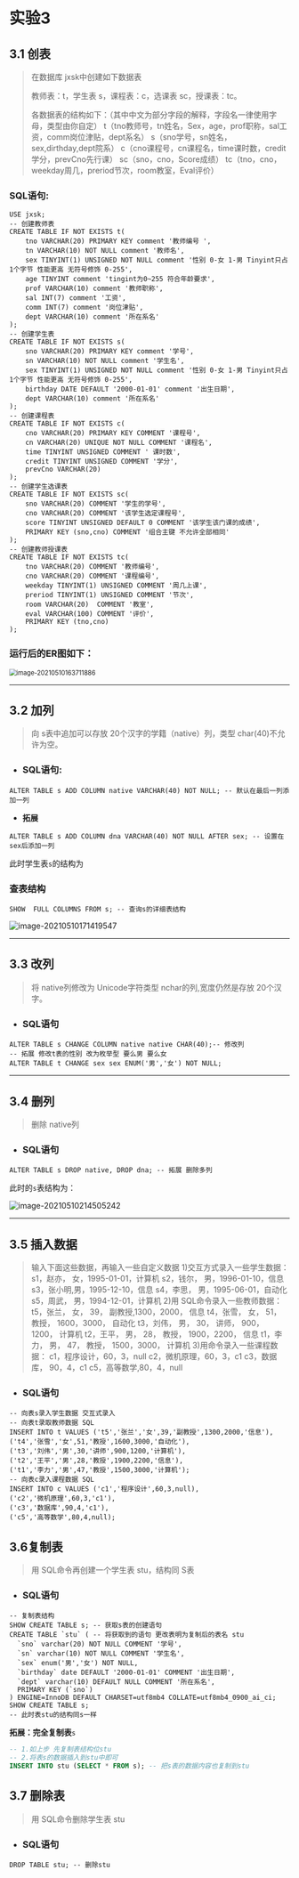 # 实验3
## 3.1 创表

> 在数据库 jxsk中创建如下数据表
>
> 教师表：t，学生表 s，课程表：c，选课表 sc，授课表：tc。
>
> 各数据表的结构如下：（其中中文为部分字段的解释，字段名一律使用字母，类型由你自定）
> t（tno教师号，tn姓名，Sex，age，prof职称，sal工资，comm岗位津贴，dept系名）
> s（sno学号，sn姓名，sex,dirthday,dept院系）
> c（cno课程号，cn课程名，time课时数，credit学分，prevCno先行课）
> sc（sno，cno，Score成绩）
> tc（tno，cno，weekday周几，preriod节次，room教室，Eval评价）

### SQL语句:

```mysql
USE jxsk;
-- 创建教师表
CREATE TABLE IF NOT EXISTS t(
	tno VARCHAR(20) PRIMARY KEY comment '教师编号 ',
    tn VARCHAR(10) NOT NULL comment '教师名',
    sex TINYINT(1) UNSIGNED NOT NULL comment '性别 0-女 1-男 Tinyint只占1个字节 性能更高 无符号修饰 0-255',
    age TINYINT comment 'tingint为0~255 符合年龄要求',
    prof VARCHAR(10) comment '教师职称',
    sal INT(7) comment '工资',
    comm INT(7) comment '岗位津贴',
    dept VARCHAR(10) comment '所在系名'
);
-- 创建学生表
CREATE TABLE IF NOT EXISTS s(
	sno VARCHAR(20) PRIMARY KEY comment '学号',
    sn VARCHAR(10) NOT NULL comment '学生名',
    sex TINYINT(1) UNSIGNED NOT NULL comment '性别 0-女 1-男 Tinyint只占1个字节 性能更高 无符号修饰 0-255',
	birthday DATE DEFAULT '2000-01-01' comment '出生日期',
    dept VARCHAR(10) comment '所在系名'
);
-- 创建课程表
CREATE TABLE IF NOT EXISTS c(
	cno VARCHAR(20) PRIMARY KEY COMMENT '课程号',
    cn VARCHAR(20) UNIQUE NOT NULL COMMENT '课程名',
    time TINYINT UNSIGNED COMMENT ' 课时数',
    credit TINYINT UNSIGNED COMMENT '学分',
    prevCno VARCHAR(20) 
);
-- 创建学生选课表
CREATE TABLE IF NOT EXISTS sc(
	sno VARCHAR(20) COMMENT '学生的学号',
    cno VARCHAR(20) COMMENT '该学生选定课程号',
    score TINYINT UNSIGNED DEFAULT 0 COMMENT '该学生该门课的成绩',
    PRIMARY KEY (sno,cno) COMMENT '组合主键 不允许全部相同'
);
-- 创建教师授课表
CREATE TABLE IF NOT EXISTS tc(
	tno VARCHAR(20) COMMENT '教师编号',
    cno VARCHAR(20) COMMENT '课程编号',
    weekday TINYINT(1) UNSIGNED COMMENT '周几上课',
    preriod TINYINT(1) UNSIGNED COMMENT '节次',
    room VARCHAR(20)  COMMENT '教室',
    eval VARCHAR(100) COMMENT '评价', 
    PRIMARY KEY (tno,cno)
);
```

### 运行后的ER图如下：

<img src="https://pic-1256879969.cos.ap-nanjing.myqcloud.com/image-20210510163711886.png" alt="image-20210510163711886" style="zoom: 80%;" />

***

## 3.2 加列

> 向 s表中追加可以存放 20个汉字的学籍（native）列，类型 char(40)不允许为空。

- ### SQL语句:

```mysql
ALTER TABLE s ADD COLUMN native VARCHAR(40) NOT NULL; -- 默认在最后一列添加一列
```

- **拓展**

```mysql
ALTER TABLE s ADD COLUMN dna VARCHAR(40) NOT NULL AFTER sex; -- 设置在sex后添加一列
```

此时学生表`s`的结构为

### 查表结构

```mysql
SHOW  FULL COLUMNS FROM s; -- 查询s的详细表结构
```

![image-20210510171419547](https://pic-1256879969.cos.ap-nanjing.myqcloud.com/image-20210510171419547.png)

***

## 3.3 改列

> 将 native列修改为 Unicode字符类型 nchar的列,宽度仍然是存放 20个汉字。

- ### SQL语句

```mysql
ALTER TABLE s CHANGE COLUMN native native CHAR(40);-- 修改列
-- 拓展 修改t表的性别 改为枚举型 要么男 要么女
ALTER TABLE t CHANGE sex sex ENUM('男','女') NOT NULL;
```
***
## 3.4 删列

> 删除 native列

- ### SQL语句

```mysql
ALTER TABLE s DROP native, DROP dna; -- 拓展 删除多列
```

此时的`s`表结构为：

![image-20210510214505242](https://pic-1256879969.cos.ap-nanjing.myqcloud.com/image-20210510214505242.png)

***

## 3.5 插入数据

>输入下面这些数据，再输入一些自定义数据
>1)交互方式录入一些学生数据：
>s1，赵亦， 女，1995-01-01，计算机
>s2，钱尔， 男，1996-01-10，信息
>s3，张小明,男，1995-12-10，信息
>s4，李思， 男，1995-06-01，自动化
>s5，周武， 男，1994-12-01，计算机
>2)用 SQL命令录入一些教师数据：
>t5，张兰， 女， 39， 副教授,1300，2000， 信息
>t4，张雪， 女， 51， 教授， 1600，3000， 自动化
>t3，刘伟， 男， 30， 讲师， 900， 1200， 计算机
>t2，王平， 男， 28， 教授， 1900，2200， 信息
>t1，李力， 男， 47， 教授， 1500，3000， 计算机
>3)用命令录入一些课程数据：
>c1，程序设计，60，3，null
>c2，微机原理，60，3，c1
>c3，数据库， 90，4，c1
>c5，高等数学,80，4，null

- ### SQL语句

```mysql
-- 向表s录入学生数据 交互式录入
-- 向表t录取教师数据 SQL
INSERT INTO t VALUES ('t5','张兰','女',39,'副教授',1300,2000,'信息'),
('t4','张雪','女',51,'教授',1600,3000,'自动化'),
('t3','刘伟','男',30,'讲师',900,1200,'计算机'),
('t2','王平','男',28,'教授',1900,2200,'信息'),
('t1','李力','男',47,'教授',1500,3000,'计算机');
-- 向表c录入课程数据 SQL
INSERT INTO c VALUES ('c1','程序设计',60,3,null),
('c2','微机原理',60,3,'c1'),
('c3','数据库',90,4,'c1'),
('c5','高等数学',80,4,null);
```

## 3.6复制表

> 用 SQL命令再创建一个学生表 stu，结构同 S表

- ### SQL语句

```mysql
-- 复制表结构
SHOW CREATE TABLE s; -- 获取s表的创建语句
CREATE TABLE `stu` ( -- 将获取到的语句 更改表明为复制后的表名 stu
  `sno` varchar(20) NOT NULL COMMENT '学号',
  `sn` varchar(10) NOT NULL COMMENT '学生名',
  `sex` enum('男','女') NOT NULL,
  `birthday` date DEFAULT '2000-01-01' COMMENT '出生日期',
  `dept` varchar(10) DEFAULT NULL COMMENT '所在系名',
  PRIMARY KEY (`sno`)
) ENGINE=InnoDB DEFAULT CHARSET=utf8mb4 COLLATE=utf8mb4_0900_ai_ci;
SHOW CREATE TABLE s;
-- 此时表stu的结构同s一样
```

**拓展：完全复制表**`s`

```sql
-- 1.如上步 先复制表结构位stu
-- 2.将表s的数据插入到stu中即可
INSERT INTO stu (SELECT * FROM s); -- 把s表的数据内容也复制到stu
```

## 3.7 删除表

> 用 SQL命令删除学生表 stu

- ### SQL语句

```mysql
DROP TABLE stu; -- 删除stu
```

